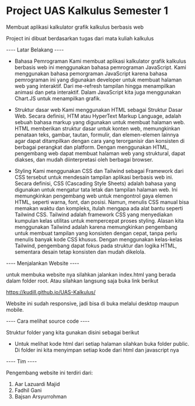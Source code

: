 # Project UAS Kalkulus Semester 1
Membuat aplikasi kalkulator grafik kalkulus berbasis web

Project ini dibuat berdasarkan tugas dari mata kuliah kalkulus

---- Latar Belakang ----
-  Bahasa Pemrograman
  Kami membuat aplikasi kalkulator grafik kalkulus berbasis web ini menggunakan bahasa pemrograman JavaScript. Kami menggunakan bahasa pemorgraman JavaScript karena bahasa pemrograman ini yang digunakan developer untuk membuat halaman web yang interaktif. Dari me-refresh tampilan hingga menampilkan animasi dan peta interaktif. Dalam JavaScript kita juga menggunakan Chart.JS untuk menampilkan grafik.

-  Struktur dasar web
  Kami menggunakan HTML sebagai Struktur Dasar Web. Secara definisi, HTM atau HyperText Markup Language, adalah sebuah bahasa markup yang digunakan untuk membuat halaman web. HTML memberikan struktur dasar untuk konten web, memungkinkan penataan teks, gambar, tautan, formulir, dan elemen-elemen lainnya agar dapat ditampilkan dengan cara yang terorganisir dan konsisten di berbagai perangkat dan platform. 
  Dengan menggunakan HTML, pengembang web dapat membuat halaman web yang struktural, dapat diakses, dan mudah diinterpretasi oleh berbagai browser. 

-  Styling
  Kami menggunakan CSS dan Tailwind sebagai Framework dari CSS tersebut untuk mendesain tampilan aplikasi berbasis web ini. Secara definisi, CSS (Cascading Style Sheets) adalah bahasa yang digunakan untuk mengatur tata letak dan tampilan halaman web. Ini memungkinkan pengembang web untuk mengontrol gaya elemen HTML, seperti warna, font, dan posisi. Namun, menulis CSS manual bisa memakan waktu dan kompleks, itulah mengapa ada alat bantu seperti Tailwind CSS. 
	Tailwind adalah framework CSS yang menyediakan kumpulan kelas utilitas untuk mempercepat proses styling. Alasan kita menggunakan Tailwind adalah karena memungkinkan pengembang untuk membuat tampilan yang konsisten dengan cepat, tanpa perlu menulis banyak kode CSS khusus. Dengan menggunakan kelas-kelas Tailwind, pengembang dapat fokus pada struktur dan logika HTML, sementara desain tetap konsisten dan mudah dikelola.


---- Menjalankan Website ----

untuk membuka website nya silahkan jalankan index.html yang berada dalam folder root. Atau silahkan langsung saja buka link berikut

https://kudill.github.io/UAS-Kalkulus/

Website ini sudah responsive, jadi bisa di buka melalui desktop maupun mobile.


---- Cara melihat source code ----

Struktur folder yang kita gunakan disini sebagai berikut
- Untuk melihat kode html dari setiap halaman silahkan buka folder public. Di folder ini kita menyimpan setiap kode dari html dan javascript nya


---- Tim ----

Pengembang website ini terdiri dari:
1. Aar Lazuardi Majid
2. Fadhil Gani
3. Bajsan Arsyurrohman
